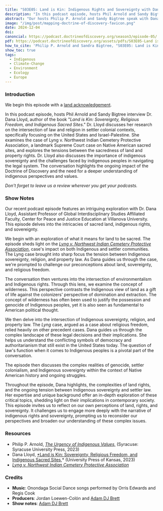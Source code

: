 ```yaml
---
title: "S03E05: Land is Kin: Indigenous Rights and Sovereignty with Dana Lloyd"
description: "In this podcast episode, hosts Phil Arnold and Sandy Bigtree interview Dr. Dana Lloyd, author of the new book Land is Kin: Sovereignty, Religious Freedom, and Indigenous Sacred Sites."
abstract: "Our hosts Philip P. Arnold and Sandy Bigtree speak with Dana Lloyd - In this podcast episode, hosts Phil Arnold and Sandy Bigtree interview Dr. Dana Lloyd, author of the new book Land is Kin: Sovereignty, Religious Freedom, and Indigenous Sacred Sites."
image: "/img/post/mapping-doctrine-of-discovery-favicon.png"
date: 2024-12-04
doi: 
canoncial: https://podcast.doctrineofdiscovery.org/season3/episode-05/
pdf: https://podcast.doctrineofdiscovery.org/assets/pdfs/S03E05-Land is-Kin-Indigenous-Rights-Sovereignty-Dana-Lloyd.pdf
how_to_cite: 'Philip P. Arnold and Sandra Bigtree, "S03E05: Land is Kin: Indigenous Rights and Sovereignty with Dana Lloyd," _Mapping the Doctrine of Discovery_ (Podcast), December 6, 2023.'
show_toc: true
tags: 
  - Indigenous
  - Climate-Change
  - Environment
  - Ecology
  - Europe
---
```

### Introduction

We begin this episode with a [land acknowledgement](https://podcast.doctrineofdiscovery.org/land/).

In this podcast episode, hosts Phil Arnold and Sandy Bigtree interview Dr. Dana Lloyd, author of the book "*Land is Kin: Sovereignty, Religious Freedom, and Indigenous Sacred Sites*." Dr. Lloyd discusses her research on the intersection of law and religion in settler colonial contexts, specifically focusing on the United States and Israel-Palestine. She examines the case of Lyng v. Northwest Indian Cemetery Protective Association, a landmark Supreme Court case on Native American sacred sites, and explores the tensions between the sacredness of land and property rights. Dr. Lloyd also discusses the importance of indigenous sovereignty and the challenges faced by indigenous peoples in navigating the legal system. The conversation highlights the ongoing impact of the Doctrine of Discovery and the need for a deeper understanding of indigenous perspectives and values.


*Don't forget to leave us a review wherever you get your podcasts.*

### Show Notes
Our recent podcast episode features an intriguing exploration with Dr. Dana Lloyd, Assistant Professor of Global Interdisciplinary Studies Affiliated Faculty, Center for Peace and Justice Education at Villanova University. This episode delves into the intricacies of sacred land, indigenous rights, and sovereignty.

We begin with an exploration of what it means for land to be sacred. The episode sheds light on the *[Lyng v. Northwest Indian Cemetery Protective Association](https://www.oyez.org/cases/1987/86-1013)*, case's impact on both Indigenous and settler communities. The Lyng case brought into sharp focus the tension between Indigenous sovereignty, religion, and property law. As Dana guides us through the case, we're prompted to challenge our preconceptions about land, sovereignty, and religious freedom.

The conversation then ventures into the intersection of environmentalism and Indigenous rights. Through this lens, we examine the concept of wilderness. This perspective contrasts the Indigenous view of land as a gift of life against the colonizers' perspective of domination and extraction. The concept of wilderness has often been used to justify the possession and genocide of Indigenous peoples, yet it is also seen as fundamental to American political thought.

We then delve into the intersection of Indigenous sovereignty, religion, and property law. The *Lyng* case, argued as a case about religious freedom, relied heavily on other precedent cases. Dana guides us through the complex landscape of these legal decisions and their implications. She helps us understand the conflicting symbols of democracy and authoritarianism that still exist in the United States today. The question of law's function when it comes to Indigenous peoples is a pivotal part of the conversation.

The episode then discusses the complex realities of genocide, settler colonialism, and Indigenous sovereignty within the context of Native American history and ongoing struggles.

Throughout the episode, Dana highlights, the complexities of land rights, and the ongoing tension between Indigenous sovereignty and settler law. Her expertise and unique background offer an in-depth exploration of these critical topics, shedding light on their implications in contemporary society.\
This episode invites us to reflect on our own perceptions of land, rights, and sovereignty. It challenges us to engage more deeply with the narrative of indigenous rights and sovereignty, prompting us to reconsider our perspectives and broaden our understanding of these complex issues.


### Resources
- Philip P. Arnold, [*The Urgency of Indigenous Values,*](https://bookshop.org/p/books/the-urgency-of-indigenous-values-philip-p-arnold/19942005?aid=56272&ean=9780815638087&listref=whitetoolong-newsletter-bookshelf) (Syracuse: Syracuse University Press, 2023)
- Dana Lloyd, [*Land is Kin: Sovereignty, Religious Freedom, and Indigenous Sacred Sites](https://kansaspress.ku.edu/9780700635894/),* (University Press of Kansas, 2023)
- *[Lyng v. Northwest Indian Cemetery Protective Association](https://www.oyez.org/cases/1987/86-1013)*

### Credits

- **Music**: Onondaga Social Dance songs performed by Orris Edwards and Regis Cook
- **Producers**: Jordan Loewen-Colón and [Adam DJ Brett](https://adamdjbrett.com)
- **Show notes**: [Adam DJ Brett](https://adamdjbrett.com)

